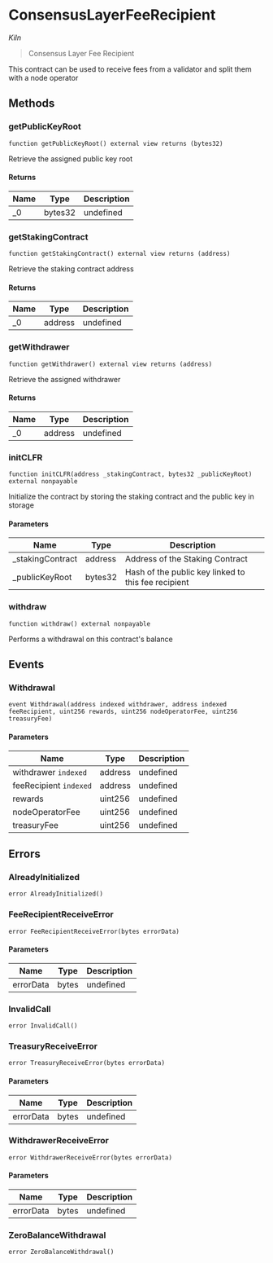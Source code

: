 # ConsensusLayerFeeRecipient

*Kiln*

> Consensus Layer Fee Recipient

This contract can be used to receive fees from a validator and split them with a node operator



## Methods

### getPublicKeyRoot

```solidity
function getPublicKeyRoot() external view returns (bytes32)
```

Retrieve the assigned public key root




#### Returns

| Name | Type | Description |
|---|---|---|
| _0 | bytes32 | undefined |

### getStakingContract

```solidity
function getStakingContract() external view returns (address)
```

Retrieve the staking contract address




#### Returns

| Name | Type | Description |
|---|---|---|
| _0 | address | undefined |

### getWithdrawer

```solidity
function getWithdrawer() external view returns (address)
```

Retrieve the assigned withdrawer




#### Returns

| Name | Type | Description |
|---|---|---|
| _0 | address | undefined |

### initCLFR

```solidity
function initCLFR(address _stakingContract, bytes32 _publicKeyRoot) external nonpayable
```

Initialize the contract by storing the staking contract and the public key in storage



#### Parameters

| Name | Type | Description |
|---|---|---|
| _stakingContract | address | Address of the Staking Contract |
| _publicKeyRoot | bytes32 | Hash of the public key linked to this fee recipient |

### withdraw

```solidity
function withdraw() external nonpayable
```

Performs a withdrawal on this contract&#39;s balance






## Events

### Withdrawal

```solidity
event Withdrawal(address indexed withdrawer, address indexed feeRecipient, uint256 rewards, uint256 nodeOperatorFee, uint256 treasuryFee)
```





#### Parameters

| Name | Type | Description |
|---|---|---|
| withdrawer `indexed` | address | undefined |
| feeRecipient `indexed` | address | undefined |
| rewards  | uint256 | undefined |
| nodeOperatorFee  | uint256 | undefined |
| treasuryFee  | uint256 | undefined |



## Errors

### AlreadyInitialized

```solidity
error AlreadyInitialized()
```






### FeeRecipientReceiveError

```solidity
error FeeRecipientReceiveError(bytes errorData)
```





#### Parameters

| Name | Type | Description |
|---|---|---|
| errorData | bytes | undefined |

### InvalidCall

```solidity
error InvalidCall()
```






### TreasuryReceiveError

```solidity
error TreasuryReceiveError(bytes errorData)
```





#### Parameters

| Name | Type | Description |
|---|---|---|
| errorData | bytes | undefined |

### WithdrawerReceiveError

```solidity
error WithdrawerReceiveError(bytes errorData)
```





#### Parameters

| Name | Type | Description |
|---|---|---|
| errorData | bytes | undefined |

### ZeroBalanceWithdrawal

```solidity
error ZeroBalanceWithdrawal()
```







